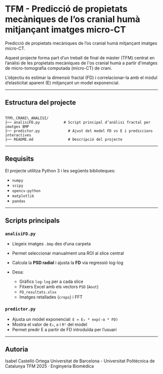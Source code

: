 # TFM - Predicció de propietats mecàniques de l’os cranial humà mitjançant imatges micro-CT
Predicció de propietats mecàniques de l’os cranial humà mitjançant imatges micro-CT.

Aquest projecte forma part d’un treball de final de màster (TFM) centrat en l’anàlisi de les propietats mecàniques de l'os cranial humà a partir d'imatges de micro-tomografia computada (micro-CT) de crani. 

L’objectiu és estimar la dimensió fractal (FD) i correlacionar-la amb el mòdul d’elasticitat aparent (E) mitjançant un model exponencial.


---

## Estructura del projecte

```

TFM\_CRANI\_ANALISI/
├── analisiFD.py           # Script principal d’anàlisi fractal per imatges BMP
├── predictor.py             # Ajust del model FD vs E i prediccions interactives
├── README.md                # Descripció del projecte

````

---

## Requisits

El projecte utilitza Python 3 i les següents biblioteques:

- `numpy`
- `scipy`
- `opencv-python`
- `matplotlib`
- `pandas`


---

## Scripts principals

### `analisiFD.py`

* Llegeix imatges `.bmp` des d’una carpeta
* Permet seleccionar manualment una ROI al slice central
* Calcula la **PSD radial** i ajusta la **FD** via regressió log-log
* Desa:

  * Gràfics `log-log` per a cada slice
  * Fitxers Excel amb els vectors `PSD` (`Aout`) 
  * `FD_resultats.xlsx` 
  * Imatges retallades (`crops`) i FFT 

### `predictor.py`

* Ajusta un model exponencial: `E = E₀ * exp(-α * FD)`
* Mostra el valor de `E₀`, `α` i `R²` del model
* Permet predir E a partir de FD introduïda per l’usuari

---

## Autoria

Isabel Castelló Ortega
Universitat de Barcelona - Universitat Politècnica de Catalunya
TFM 2025 · Enginyeria Biomèdica

